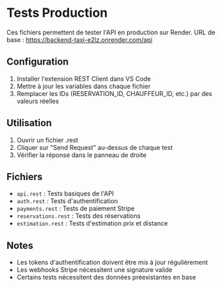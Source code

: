 # Tests Production

Ces fichiers permettent de tester l'API en production sur Render.
URL de base : https://backend-taxi-e2lz.onrender.com/api

## Configuration

1. Installer l'extension REST Client dans VS Code
2. Mettre à jour les variables dans chaque fichier
3. Remplacer les IDs (RESERVATION_ID, CHAUFFEUR_ID, etc.) par des valeurs réelles

## Utilisation

1. Ouvrir un fichier .rest
2. Cliquer sur "Send Request" au-dessus de chaque test
3. Vérifier la réponse dans le panneau de droite

## Fichiers

- `api.rest` : Tests basiques de l'API
- `auth.rest` : Tests d'authentification
- `payments.rest` : Tests de paiement Stripe
- `reservations.rest` : Tests des réservations
- `estimation.rest` : Tests d'estimation prix et distance

## Notes

- Les tokens d'authentification doivent être mis à jour régulièrement
- Les webhooks Stripe nécessitent une signature valide
- Certains tests nécessitent des données préexistantes en base 